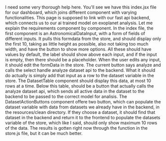 I need some very thorough help here. You'll see we have this index.jsx file for our dashboard, which joins different component with varying functionalities. This page is supposed to link with our fast api backend, which connects us to our ai trained model on exoplanet analysis.
Let me explain the requirements component by component. 
In the index file, the first component is an AstronomicalDataInput, with a form of fields of different inputs. It pulls this formdata from the store, and should display only the first 10, taking as little height as possible, also
not taking too much width, and have the button to show more options.
All these should have values by default, the label should show above each input, and if the input is empty, then
there should be a placeholder. When the user edits any input, it should edit the formData in the store.
The current button says analyze and calls the select handle analyze dataset api to the backend. What
it should do actually is simply add that input as a row to the dataset variable in the store. 
The DatasetTable component should display this data, at most 10 rows at a time. Below this table, should be a 
button that actually calls the analyze dataset api, which sends all active data in the dataset to the backend to be
passed to the correct model for analisis. 
The DatasetActionButtons component offere two button, which can populate the dataset variable with data from 
datasets we already have in the backend, in the resources/clean directory. If they choose a dataset, it should find
that dataset in the backend and return it to the frontend to populate the datasets variable of the store, which like
I said, should only show maximum 10 rows of the data.
The results is gotten right now through the function in the store.js file, but it can be much better. 

